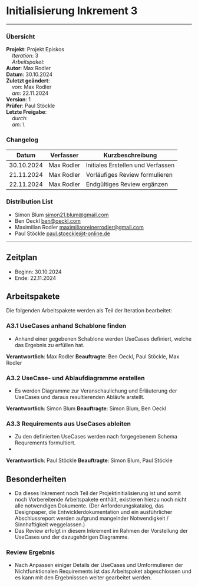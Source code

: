 # Initialisierung Inkrement 3

---

### Übersicht

**Projekt**: Projekt Episkos \
&nbsp;&nbsp;&nbsp;&nbsp;_Iteration_: 3\
&nbsp;&nbsp;&nbsp;&nbsp;_Arbeitspaket_: \
**Autor**: Max Rodler \
**Datum**: 30.10.2024 \
**Zuletzt geändert**: \
&nbsp;&nbsp;&nbsp;&nbsp;_von_: Max Rodler\
&nbsp;&nbsp;&nbsp;&nbsp;_am_: 22.11.2024\
**Version**: 1 \
**Prüfer**: Paul Stöckle\
**Letzte Freigabe**: \
&nbsp;&nbsp;&nbsp;&nbsp;_durch_: \
&nbsp;&nbsp;&nbsp;&nbsp;_am_: \

### Changelog

| Datum      | Verfasser  | Kurzbeschreibung                  |
|------------|------------|-----------------------------------|
| 30.10.2024 | Max Rodler | Initiales Erstellen und Verfassen |
| 21.11.2024 | Max Rodler | Vorläufiges Review formulieren    |
| 22.11.2024 | Max Rodler | Endgültiges Review ergänzen       |

### Distribution List

- Simon Blum <simon21.blum@gmail.com>
- Ben Oeckl <ben@oeckl.com>
- Maximilian Rodler <maximilianreinerrodler@gmail.com>
- Paul Stöckle <paul.stoeckle@t-online.de>

---

## Zeitplan
- Beginn: 30.10.2024
- Ende: 22.11.2024

## Arbeitspakete
Die folgenden Arbeitspakete werden als Teil der Iteration bearbeitet:
### A3.1 UseCases anhand Schablone finden
- Anhand einer gegebenen Schablone werden UseCases definiert, welche das Ergebnis zu erfüllen hat.

**Verantwortlich**: Max Rodler
**Beauftragte**: Ben Oeckl, Paul Stöckle, Max Rodler

### A3.2 UseCase- und Ablaufdiagramme erstellen
- Es werden Diagramme zur Veranschaulichung und Erläuterung der UseCases und daraus resultierenden Abläufe arstellt.

**Verantwortlich**: Simon Blum
**Beauftragte**: Simon Blum, Ben Oeckl

### A3.3 Requirements aus UseCases ableiten
- Zu den definierten UseCases werden nach forgegebenem Schema Requrements formultiert.
- 
**Verantwortlich**: Paul Stöckle
**Beauftragte**: Simon Blum, Paul Stöckle


## Besonderheiten
- Da dieses Inkrement noch Teil der Projektinitialisierung ist und somit noch Vorbereitende Arbeitspakete enthält, existieren hierzu noch nicht alle notwendigen Dokumente. (Der Anforderungskatalog, das Designpaper, die Entwicklerdokumentation und ein ausführlicher Abschlussreport werden aufgrund mangelnder Notwendigkeit / Sinnhaftigkeit weggelassen.)
- Das Review erfolgt in diesem Inkrement im Rahmen der Vorstellung der UseCases und der dazugehörigen Diagramme. 

### Review Ergebnis
- Nach Anpassen einiger Details der UseCases und Umformulieren der Nichtfunktionalen Requirements ist das Arbeitspaket abgeschlossen und es kann mit den Ergebnisssen weiter gearbeitet werden. 


